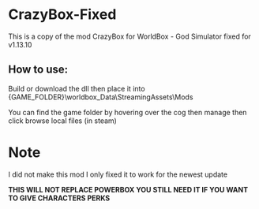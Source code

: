 # CrazyBox-Fixed
This is a copy of the mod CrazyBox for WorldBox - God Simulator fixed for v1.13.10

## How to use:

Build or download the dll then place it into {GAME_FOLDER}\worldbox_Data\StreamingAssets\Mods

You can find the game folder by hovering over the cog then manage then click browse local files (in steam)


# Note

I did not make this mod I only fixed it to work for the newest update

**THIS WILL NOT REPLACE POWERBOX YOU STILL NEED IT IF YOU WANT TO GIVE CHARACTERS PERKS**

